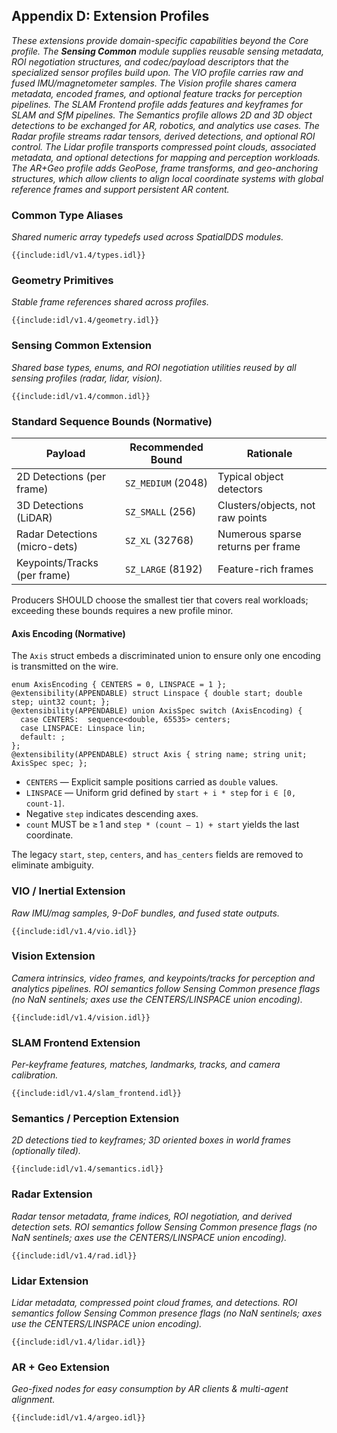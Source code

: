 ## **Appendix D: Extension Profiles**

*These extensions provide domain-specific capabilities beyond the Core profile. The **Sensing Common** module supplies reusable sensing metadata, ROI negotiation structures, and codec/payload descriptors that the specialized sensor profiles build upon. The VIO profile carries raw and fused IMU/magnetometer samples. The Vision profile shares camera metadata, encoded frames, and optional feature tracks for perception pipelines. The SLAM Frontend profile adds features and keyframes for SLAM and SfM pipelines. The Semantics profile allows 2D and 3D object detections to be exchanged for AR, robotics, and analytics use cases. The Radar profile streams radar tensors, derived detections, and optional ROI control. The Lidar profile transports compressed point clouds, associated metadata, and optional detections for mapping and perception workloads. The AR+Geo profile adds GeoPose, frame transforms, and geo-anchoring structures, which allow clients to align local coordinate systems with global reference frames and support persistent AR content.*

### **Common Type Aliases**

*Shared numeric array typedefs used across SpatialDDS modules.*

```idl
{{include:idl/v1.4/types.idl}}
```

### **Geometry Primitives**

*Stable frame references shared across profiles.*

```idl
{{include:idl/v1.4/geometry.idl}}
```

### **Sensing Common Extension**

*Shared base types, enums, and ROI negotiation utilities reused by all sensing profiles (radar, lidar, vision).* 

```idl
{{include:idl/v1.4/common.idl}}
```

### **Standard Sequence Bounds (Normative)**

| Payload                           | Recommended Bound   | Rationale                              |
|-----------------------------------|---------------------|----------------------------------------|
| 2D Detections (per frame)         | `SZ_MEDIUM` (2048)  | Typical object detectors               |
| 3D Detections (LiDAR)             | `SZ_SMALL` (256)    | Clusters/objects, not raw points       |
| Radar Detections (micro-dets)     | `SZ_XL` (32768)     | Numerous sparse returns per frame      |
| Keypoints/Tracks (per frame)      | `SZ_LARGE` (8192)   | Feature-rich frames                    |

Producers SHOULD choose the smallest tier that covers real workloads; exceeding these bounds requires a new profile minor.

#### Axis Encoding (Normative)

The `Axis` struct embeds a discriminated union to ensure only one encoding is transmitted on the wire.

```idl
enum AxisEncoding { CENTERS = 0, LINSPACE = 1 };
@extensibility(APPENDABLE) struct Linspace { double start; double step; uint32 count; };
@extensibility(APPENDABLE) union AxisSpec switch (AxisEncoding) {
  case CENTERS:  sequence<double, 65535> centers;
  case LINSPACE: Linspace lin;
  default: ;
};
@extensibility(APPENDABLE) struct Axis { string name; string unit; AxisSpec spec; };
```

* `CENTERS` — Explicit sample positions carried as `double` values.
* `LINSPACE` — Uniform grid defined by `start + i * step` for `i ∈ [0, count‑1]`.
* Negative `step` indicates descending axes.
* `count` MUST be ≥ 1 and `step * (count – 1) + start` yields the last coordinate.

The legacy `start`, `step`, `centers`, and `has_centers` fields are removed to eliminate ambiguity.

### **VIO / Inertial Extension**

*Raw IMU/mag samples, 9-DoF bundles, and fused state outputs.*

```idl
{{include:idl/v1.4/vio.idl}}
```

### **Vision Extension**

*Camera intrinsics, video frames, and keypoints/tracks for perception and analytics pipelines. ROI semantics follow Sensing Common presence flags (no NaN sentinels; axes use the CENTERS/LINSPACE union encoding).* 

```idl
{{include:idl/v1.4/vision.idl}}
```

### **SLAM Frontend Extension**

*Per-keyframe features, matches, landmarks, tracks, and camera calibration.*

```idl
{{include:idl/v1.4/slam_frontend.idl}}
```

### **Semantics / Perception Extension**

*2D detections tied to keyframes; 3D oriented boxes in world frames (optionally tiled).*

```idl
{{include:idl/v1.4/semantics.idl}}
```

### **Radar Extension**

*Radar tensor metadata, frame indices, ROI negotiation, and derived detection sets. ROI semantics follow Sensing Common presence flags (no NaN sentinels; axes use the CENTERS/LINSPACE union encoding).* 

```idl
{{include:idl/v1.4/rad.idl}}
```

### **Lidar Extension**

*Lidar metadata, compressed point cloud frames, and detections. ROI semantics follow Sensing Common presence flags (no NaN sentinels; axes use the CENTERS/LINSPACE union encoding).* 

```idl
{{include:idl/v1.4/lidar.idl}}
```

### **AR + Geo Extension**

*Geo-fixed nodes for easy consumption by AR clients & multi-agent alignment.*

```idl
{{include:idl/v1.4/argeo.idl}}
```
